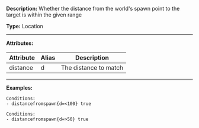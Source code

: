 **Description:** Whether the distance from the world's spawn point to the target is within the given range

**Type:** Location

---

**Attributes:**

| Attribute | Alias | Description           |
| --------- | ----- | --------------------- |
| distance  |   d   | The distance to match |

---

**Examples:**

```
Conditions:
- distancefromspawn{d=<100} true
```

```
Conditions:
- distancefromspawn{d=>50} true
```